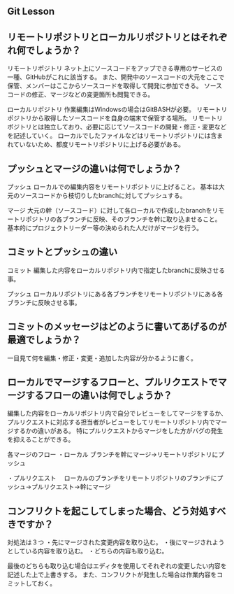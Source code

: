 ## Git Lesson

## リモートリポジトリとローカルリポジトリとはそれぞれ何でしょうか？
リモートリポジトリ
  ネット上にソースコードをアップできる専用のサービスの一種、GitHubがこれに該当する。
  また、開発中のソースコードの大元をここで保管、メンバーはここからソースコードを取得して開発に参加できる。
  ソースコードの修正、マージなどの変更箇所も閲覧できる。

ローカルリポジトリ
  作業編集はWindowsの場合はGitBASHが必要。
  リモートリポジトリから取得したソースコードを自身の端末で保管する場所。
  リモートリポジトリとは独立しており、必要に応じてソースコードの開発・修正・変更などを記述していく。
  ローカルでしたファイルなどはリモートリポジトリには含まれていないため、都度リモートリポジトリに上げる必要がある。

## プッシュとマージの違いは何でしょうか？
プッシュ
  ローカルでの編集内容をリモートリポジトリに上げること。
  基本は大元のソースコードから枝切りしたbranchに対してプッシュする。

マージ
  大元の幹（ソースコード）に対して各ローカルで作成したbranchをリモートリポジトリの各ブランチに反映、そのブランチを幹に取り込ませること。
  基本的にプロジェクトリーダー等の決められた人だけがマージを行う。

## コミットとプッシュの違い
コミット
  編集した内容をローカルリポジトリ内で指定したbranchに反映させる事。

プッシュ
  ローカルリポジトリにある各ブランチをリモートリポジトリにある各ブランチに反映させる事。

## コミットのメッセージはどのように書いてあげるのが最適でしょうか？
一目見て何を編集・修正・変更・追加した内容が分かるように書く。


## ローカルでマージするフローと、プルリクエストでマージするフローの違いは何でしょうか？
編集した内容をローカルリポジトリ内で自分でレビューをしてマージをするか、プルリクエストに対応する担当者がレビューをしてリモートリポジトリ内でマージするかの違いがある。
特にプルリクエストからマージをした方がバグの発生を抑えることができる。

各マージのフロー
・ローカル
  ブランチを幹にマージ→リモートリポジトリにプッシュ

・プルリクエスト
　ローカルのブランチをリモートリポジトリのブランチにプッシュ→プルリクエスト→幹にマージ


## コンフリクトを起こしてしまった場合、どう対処すべきですか？
対処法は３つ
・先にマージされた変更内容を取り込む。
・後にマージされようとしている内容を取り込む。
・どちらの内容も取り込む。

最後のどちらも取り込む場合はエディタを使用してそれぞれの変更したい内容を記述した上で上書きする。
また、コンフリクトが発生した場合は作業内容をコミットしておく。